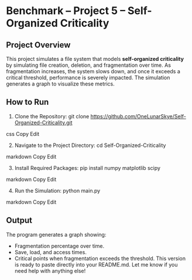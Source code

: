 # Benchmark – Project 5 – Self-Organized Criticality

## Project Overview
This project simulates a file system that models **self-organized criticality** by simulating file creation, deletion, and fragmentation over time. As fragmentation increases, the system slows down, and once it exceeds a critical threshold, performance is severely impacted. The simulation generates a graph to visualize these metrics.

## How to Run
1. Clone the Repository:
git clone https://github.com/OneLunarSkye/Self-Organized-Criticality.git

css
Copy
Edit

2. Navigate to the Project Directory:
cd Self-Organized-Criticality

markdown
Copy
Edit

3. Install Required Packages:
pip install numpy matplotlib scipy

markdown
Copy
Edit

4. Run the Simulation:
python main.py

markdown
Copy
Edit

## Output
The program generates a graph showing:
- Fragmentation percentage over time.
- Save, load, and access times.
- Critical points when fragmentation exceeds the threshold.
This version is ready to paste directly into your README.md. Let me know if you need help with anything else!
